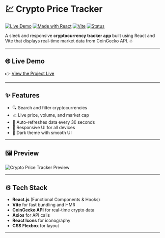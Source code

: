 # 💹 Crypto Price Tracker

[![Live Demo](https://img.shields.io/badge/Live-Demo-purple?style=for-the-badge)](https://hbdz936.github.io/Crypto-Price-Tracker/)
[![Made with React](https://img.shields.io/badge/Made%20with-React-61DAFB?logo=react&logoColor=white&style=for-the-badge)](https://reactjs.org/)
[![Vite](https://img.shields.io/badge/Bundler-Vite-646CFF?logo=vite&logoColor=white&style=for-the-badge)](https://vitejs.dev/)
[![Status](https://img.shields.io/badge/Status-Deployed-success?style=for-the-badge)](https://hbdz936.github.io/Crypto-Price-Tracker/)

A sleek and responsive **cryptocurrency tracker app** built using React and Vite that displays real-time market data from CoinGecko API. 🔥

---

## 🌐 Live Demo

👉 [View the Project Live](https://hbdz936.github.io/Crypto-Price-Tracker/)

---

## ✨ Features

- 🔍 Search and filter cryptocurrencies
- 📈 Live price, volume, and market cap
- 🔄 Auto-refreshes data every 30 seconds
- 📱 Responsive UI for all devices
- 🌙 Dark theme with smooth UI

---

## 🖼 Preview

![Crypto Price Tracker Preview](https://user-images.githubusercontent.com/your-screenshot-url.png) <!-- Replace with actual screenshot URL if needed -->

---

## ⚙️ Tech Stack

- **React.js** (Functional Components & Hooks)
- **Vite** for fast bundling and HMR
- **CoinGecko API** for real-time crypto data
- **Axios** for API calls
- **React Icons** for iconography
- **CSS Flexbox** for layout

---
